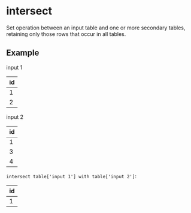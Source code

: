 # intersect

Set operation between an input table and one or more secondary tables, retaining only those rows that occur in all tables.

## Example

input 1

| id  |
| --- |
| 1   |
| 2   |

input 2

| id  |
| --- |
| 1   |
| 3   |
| 4   |

`intersect table['input 1'] with table['input 2']`:

| id  |
| --- |
| 1   |
